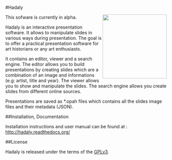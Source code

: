 #Hadaly

<img align="right" height="200" src="https://github.com/octogene/hadaly/raw/master/docs/_static/logo/logo_2.png"/>


This sofware is currently in alpha.

Hadaly is an interactive presentation software. It allows to manipulate slides in various ways during presentation. The goal is to offer a practical presentation software for art historians or any art enthusiasts.

It contains an editor, viewer and a search engine. The editor allows you to build presentations by creating slides which are a combination of an image and informations (e.g: artist, title and year). The viewer allows you to show and manipulate the slides. The search engine allows you create slides from different online sources.

Presentations are saved as \*.opah files which contains all the slides image files and their metadata (JSON).

##Installation, Documentation

Installation instructions and user manual can be found at : http://hadaly.readthedocs.org/

##License

Hadaly is released under the terms of the [GPLv3](https://www.gnu.org/licenses/gpl-3.0.en.html).







